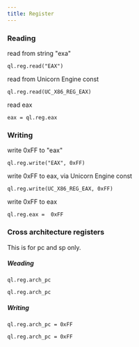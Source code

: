```yaml
---
title: Register
---
```


### Reading

read from string "exa"
```
ql.reg.read("EAX")
```

read from Unicorn Engine const
```
ql.reg.read(UC_X86_REG_EAX)
```

read eax
```
eax = ql.reg.eax
```

### Writing
write 0xFF to "eax"
```
ql.reg.write("EAX", 0xFF)
```

write 0xFF to eax, via Unicorn Engine const
```
ql.reg.write(UC_X86_REG_EAX, 0xFF)
```

write 0xFF to eax
```
ql.reg.eax =  0xFF
```


### Cross architecture registers

This is for pc and sp only.

##### Weading
```
ql.reg.arch_pc
```

```
ql.reg.arch_pc
```

##### Writing
```
ql.reg.arch_pc = 0xFF
```

```
ql.reg.arch_pc = 0xFF
```